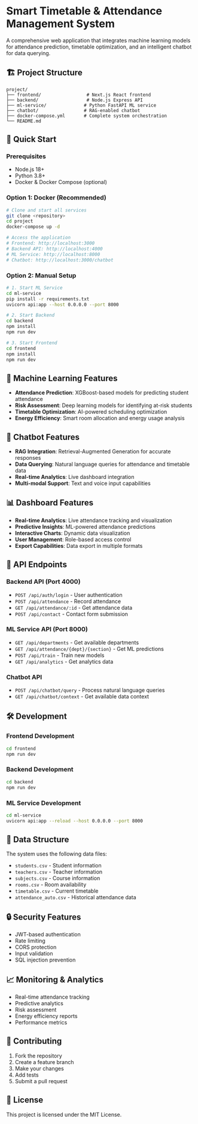 # Smart Timetable & Attendance Management System

A comprehensive web application that integrates machine learning models for attendance prediction, timetable optimization, and an intelligent chatbot for data querying.

## 🏗️ Project Structure

```
project/
├── frontend/                 # Next.js React frontend
├── backend/                  # Node.js Express API
├── ml-service/              # Python FastAPI ML service
├── chatbot/                 # RAG-enabled chatbot
├── docker-compose.yml       # Complete system orchestration
└── README.md
```

## 🚀 Quick Start

### Prerequisites
- Node.js 18+
- Python 3.8+
- Docker & Docker Compose (optional)

### Option 1: Docker (Recommended)
```bash
# Clone and start all services
git clone <repository>
cd project
docker-compose up -d

# Access the application
# Frontend: http://localhost:3000
# Backend API: http://localhost:4000
# ML Service: http://localhost:8000
# Chatbot: http://localhost:3000/chatbot
```

### Option 2: Manual Setup
```bash
# 1. Start ML Service
cd ml-service
pip install -r requirements.txt
uvicorn api:app --host 0.0.0.0 --port 8000

# 2. Start Backend
cd backend
npm install
npm run dev

# 3. Start Frontend
cd frontend
npm install
npm run dev
```

## 🧠 Machine Learning Features

- **Attendance Prediction**: XGBoost-based models for predicting student attendance
- **Risk Assessment**: Deep learning models for identifying at-risk students
- **Timetable Optimization**: AI-powered scheduling optimization
- **Energy Efficiency**: Smart room allocation and energy usage analysis

## 🤖 Chatbot Features

- **RAG Integration**: Retrieval-Augmented Generation for accurate responses
- **Data Querying**: Natural language queries for attendance and timetable data
- **Real-time Analytics**: Live dashboard integration
- **Multi-modal Support**: Text and voice input capabilities

## 📊 Dashboard Features

- **Real-time Analytics**: Live attendance tracking and visualization
- **Predictive Insights**: ML-powered attendance predictions
- **Interactive Charts**: Dynamic data visualization
- **User Management**: Role-based access control
- **Export Capabilities**: Data export in multiple formats

## 🔧 API Endpoints

### Backend API (Port 4000)
- `POST /api/auth/login` - User authentication
- `POST /api/attendance` - Record attendance
- `GET /api/attendance/:id` - Get attendance data
- `POST /api/contact` - Contact form submission

### ML Service API (Port 8000)
- `GET /api/departments` - Get available departments
- `GET /api/attendance/{dept}/{section}` - Get ML predictions
- `POST /api/train` - Train new models
- `GET /api/analytics` - Get analytics data

### Chatbot API
- `POST /api/chatbot/query` - Process natural language queries
- `GET /api/chatbot/context` - Get available data context

## 🛠️ Development

### Frontend Development
```bash
cd frontend
npm run dev
```

### Backend Development
```bash
cd backend
npm run dev
```

### ML Service Development
```bash
cd ml-service
uvicorn api:app --reload --host 0.0.0.0 --port 8000
```

## 📁 Data Structure

The system uses the following data files:
- `students.csv` - Student information
- `teachers.csv` - Teacher information
- `subjects.csv` - Course information
- `rooms.csv` - Room availability
- `timetable.csv` - Current timetable
- `attendance_auto.csv` - Historical attendance data

## 🔒 Security Features

- JWT-based authentication
- Rate limiting
- CORS protection
- Input validation
- SQL injection prevention

## 📈 Monitoring & Analytics

- Real-time attendance tracking
- Predictive analytics
- Risk assessment
- Energy efficiency reports
- Performance metrics

## 🤝 Contributing

1. Fork the repository
2. Create a feature branch
3. Make your changes
4. Add tests
5. Submit a pull request

## 📄 License

This project is licensed under the MIT License.
